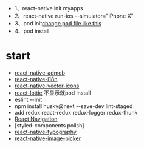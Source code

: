 - 1、react-native init myapps
- 2、react-native run-ios --simulator="iPhone X"
- 3、pod init[change pod file like this](https://facebook.github.io/react-native/docs/integration-with-existing-apps.html)
- 4、pod install
# start
- [react-native-admob](https://github.com/sbugert/react-native-admob)
- [react-native-i18n](https://github.com/AlexanderZaytsev/react-native-i18n)
- [react-native-vector-icons](https://github.com/oblador/react-native-vector-icons)
- [react-lottie](http://airbnb.io/lottie/react-native/react-native.html#getting-started) 不显示就pod install
- eslint --init 
- npm install husky@next --save-dev lint-staged
- add redux react-redux redux-logger redux-thunk
- [React Navigation](https://reactnavigation.org/docs/zh-Hans/getting-started.html)
- [styled-components polish]
- [react-native-typography](https://github.com/hectahertz/react-native-typography)
- [react-native-image-picker](https://github.com/react-community/react-native-image-picker)
